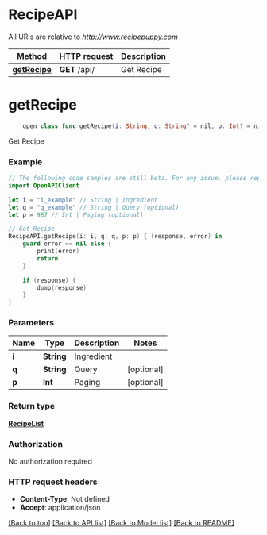 # RecipeAPI

All URIs are relative to *http://www.recipepuppy.com*

Method | HTTP request | Description
------------- | ------------- | -------------
[**getRecipe**](RecipeAPI.md#getrecipe) | **GET** /api/ | Get Recipe


# **getRecipe**
```swift
    open class func getRecipe(i: String, q: String? = nil, p: Int? = nil, completion: @escaping (_ data: RecipeList?, _ error: Error?) -> Void)
```

Get Recipe

### Example 
```swift
// The following code samples are still beta. For any issue, please report via http://github.com/OpenAPITools/openapi-generator/issues/new
import OpenAPIClient

let i = "i_example" // String | Ingredient
let q = "q_example" // String | Query (optional)
let p = 987 // Int | Paging (optional)

// Get Recipe
RecipeAPI.getRecipe(i: i, q: q, p: p) { (response, error) in
    guard error == nil else {
        print(error)
        return
    }

    if (response) {
        dump(response)
    }
}
```

### Parameters

Name | Type | Description  | Notes
------------- | ------------- | ------------- | -------------
 **i** | **String** | Ingredient | 
 **q** | **String** | Query | [optional] 
 **p** | **Int** | Paging | [optional] 

### Return type

[**RecipeList**](RecipeList.md)

### Authorization

No authorization required

### HTTP request headers

 - **Content-Type**: Not defined
 - **Accept**: application/json

[[Back to top]](#) [[Back to API list]](../README.md#documentation-for-api-endpoints) [[Back to Model list]](../README.md#documentation-for-models) [[Back to README]](../README.md)

